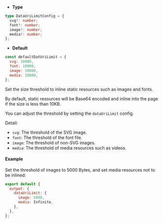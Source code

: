 - **Type**

```ts
type DataUriLimitConfig = {
  svg?: number;
  font?: number;
  image?: number;
  media?: number;
};
```

- **Default**

```js
const defaultDatUriLimit = {
  svg: 10000,
  font: 10000,
  image: 10000,
  media: 10000,
};
```

Set the size threshold to inline static resources such as images and fonts.

By default, static resources will be Base64 encoded and inline into the page if the size is less than 10KB.

You can adjust the threshold by setting the `dataUriLimit` config.

Detail:

- `svg`: The threshold of the SVG image.
- `font`: The threshold of the font file.
- `image`: The threshold of non-SVG images.
- `media`: The threshold of media resources such as videos.

#### Example

Set the threshold of images to 5000 Bytes, and set media resources not to be inlined:

```js
export default {
  output: {
    dataUriLimit: {
      image: 5000,
      media: Infinite,
    },
  },
};
```
